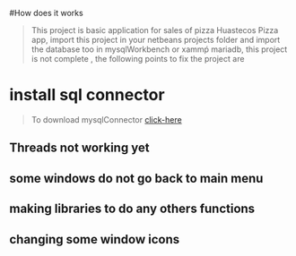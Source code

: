 #How does it works
> This project is basic application for sales of pizza 
> Huastecos Pizza app, import this project in your netbeans projects folder
> and import the database too in mysqlWorkbench or xammṕ mariadb,
> this project is not complete ,  the following points to fix the project are
# install sql connector
> To download mysqlConnector [click-here](https://dev.mysql.com/downloads/file/?id=485756)
## Threads not working yet 
## some windows do not go back to main menu
## making libraries to do any others functions
## changing some window icons

